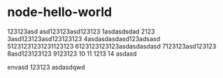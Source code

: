 # node-hello-world

123123asd
asd123123asd123123
1asdasdsdad
2123
3asd123123asd123123123
4asdasdasdasd123adsasd
51231231231231123123
6123123123123asdasdasdasd
7123123asd123123
8asd123123123
9123123
10
11
1213
14
asdasd

envasd
123123
asdasdqwd

